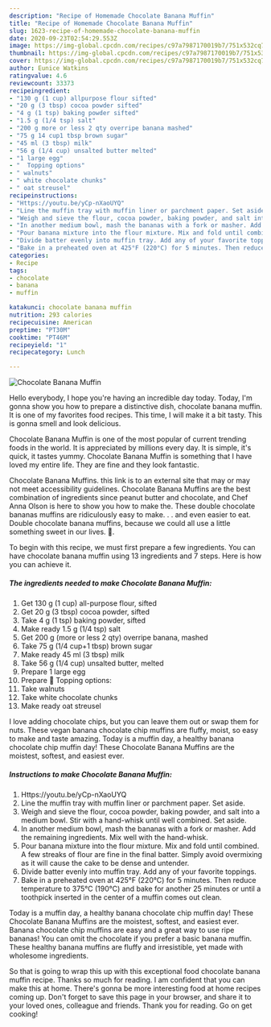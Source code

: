 ```yaml
---
description: "Recipe of Homemade Chocolate Banana Muffin"
title: "Recipe of Homemade Chocolate Banana Muffin"
slug: 1623-recipe-of-homemade-chocolate-banana-muffin
date: 2020-09-23T02:54:29.553Z
image: https://img-global.cpcdn.com/recipes/c97a7987170019b7/751x532cq70/chocolate-banana-muffin-recipe-main-photo.jpg
thumbnail: https://img-global.cpcdn.com/recipes/c97a7987170019b7/751x532cq70/chocolate-banana-muffin-recipe-main-photo.jpg
cover: https://img-global.cpcdn.com/recipes/c97a7987170019b7/751x532cq70/chocolate-banana-muffin-recipe-main-photo.jpg
author: Eunice Watkins
ratingvalue: 4.6
reviewcount: 33373
recipeingredient:
- "130 g (1 cup) allpurpose flour sifted"
- "20 g (3 tbsp) cocoa powder sifted"
- "4 g (1 tsp) baking powder sifted"
- "1.5 g (1/4 tsp) salt"
- "200 g more or less 2 qty overripe banana mashed"
- "75 g 14 cup1 tbsp brown sugar"
- "45 ml (3 tbsp) milk"
- "56 g (1/4 cup) unsalted butter melted"
- "1 large egg"
- "  Topping options"
- " walnuts"
- " white chocolate chunks"
- " oat streusel"
recipeinstructions:
- "Https://youtu.be/yCp-nXaoUYQ"
- "Line the muffin tray with muffin liner or parchment paper. Set aside."
- "Weigh and sieve the flour, cocoa powder, baking powder, and salt into a medium bowl. Stir with a hand-whisk until well combined. Set aside."
- "In another medium bowl, mash the bananas with a fork or masher. Add the remaining ingredients. Mix well with the hand-whisk."
- "Pour banana mixture into the flour mixture. Mix and fold until combined. A few streaks of flour are fine in the final batter. Simply avoid overmixing as it will cause the cake to be dense and untender."
- "Divide batter evenly into muffin tray. Add any of your favorite toppings."
- "Bake in a preheated oven at 425°F (220°C) for 5 minutes. Then reduce temperature to 375°C (190°C) and bake for another 25 minutes or until a toothpick inserted in the center of a muffin comes out clean."
categories:
- Recipe
tags:
- chocolate
- banana
- muffin

katakunci: chocolate banana muffin 
nutrition: 293 calories
recipecuisine: American
preptime: "PT30M"
cooktime: "PT46M"
recipeyield: "1"
recipecategory: Lunch

---
```



![Chocolate Banana Muffin](https://img-global.cpcdn.com/recipes/c97a7987170019b7/751x532cq70/chocolate-banana-muffin-recipe-main-photo.jpg)

Hello everybody, I hope you're having an incredible day today. Today, I'm gonna show you how to prepare a distinctive dish, chocolate banana muffin. It is one of my favorites food recipes. This time, I will make it a bit tasty. This is gonna smell and look delicious.

Chocolate Banana Muffin is one of the most popular of current trending foods in the world. It is appreciated by millions every day. It is simple, it's quick, it tastes yummy. Chocolate Banana Muffin is something that I have loved my entire life. They are fine and they look fantastic.

Chocolate Banana Muffins. this link is to an external site that may or may not meet accessibility guidelines. Chocolate Banana Muffins are the best combination of ingredients since peanut butter and chocolate, and Chef Anna Olson is here to show you how to make the. These double chocolate bananas muffins are ridiculously easy to make. . . and even easier to eat. Double chocolate banana muffins, because we could all use a little something sweet in our lives. 🙂.


To begin with this recipe, we must first prepare a few ingredients. You can have chocolate banana muffin using 13 ingredients and 7 steps. Here is how you can achieve it.

<!--inarticleads1-->

##### The ingredients needed to make Chocolate Banana Muffin:

1. Get 130 g (1 cup) all-purpose flour, sifted
1. Get 20 g (3 tbsp) cocoa powder, sifted
1. Take 4 g (1 tsp) baking powder, sifted
1. Make ready 1.5 g (1/4 tsp) salt
1. Get 200 g (more or less 2 qty) overripe banana, mashed
1. Take 75 g (1/4 cup+1 tbsp) brown sugar
1. Make ready 45 ml (3 tbsp) milk
1. Take 56 g (1/4 cup) unsalted butter, melted
1. Prepare 1 large egg
1. Prepare  🧁 Topping options:
1. Take  walnuts
1. Take  white chocolate chunks
1. Make ready  oat streusel


I love adding chocolate chips, but you can leave them out or swap them for nuts. These vegan banana chocolate chip muffins are fluffy, moist, so easy to make and taste amazing. Today is a muffin day, a healthy banana chocolate chip muffin day! These Chocolate Banana Muffins are the moistest, softest, and easiest ever. 

<!--inarticleads2-->

##### Instructions to make Chocolate Banana Muffin:

1. Https://youtu.be/yCp-nXaoUYQ
1. Line the muffin tray with muffin liner or parchment paper. Set aside.
1. Weigh and sieve the flour, cocoa powder, baking powder, and salt into a medium bowl. Stir with a hand-whisk until well combined. Set aside.
1. In another medium bowl, mash the bananas with a fork or masher. Add the remaining ingredients. Mix well with the hand-whisk.
1. Pour banana mixture into the flour mixture. Mix and fold until combined. A few streaks of flour are fine in the final batter. Simply avoid overmixing as it will cause the cake to be dense and untender.
1. Divide batter evenly into muffin tray. Add any of your favorite toppings.
1. Bake in a preheated oven at 425°F (220°C) for 5 minutes. Then reduce temperature to 375°C (190°C) and bake for another 25 minutes or until a toothpick inserted in the center of a muffin comes out clean.


Today is a muffin day, a healthy banana chocolate chip muffin day! These Chocolate Banana Muffins are the moistest, softest, and easiest ever. Banana chocolate chip muffins are easy and a great way to use ripe bananas! You can omit the chocolate if you prefer a basic banana muffin. These healthy banana muffins are fluffy and irresistible, yet made with wholesome ingredients. 

So that is going to wrap this up with this exceptional food chocolate banana muffin recipe. Thanks so much for reading. I am confident that you can make this at home. There's gonna be more interesting food at home recipes coming up. Don't forget to save this page in your browser, and share it to your loved ones, colleague and friends. Thank you for reading. Go on get cooking!
